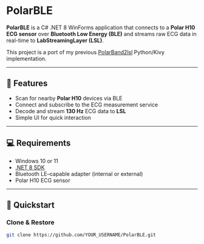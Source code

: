 # PolarBLE

**PolarBLE** is a C# .NET 8 WinForms application that connects to a **Polar H10 ECG sensor** over **Bluetooth Low Energy (BLE)** and streams raw ECG data in real-time to **LabStreamingLayer (LSL)**.

This project is a port of my previous [PolarBand2lsl](https://github.com/markspan/PolarBand2lsl) Python/Kivy implementation.

---

## 🧠 Features

- Scan for nearby **Polar H10** devices via BLE  
- Connect and subscribe to the ECG measurement service  
- Decode and stream **130 Hz** ECG data to **LSL**  
- Simple UI for quick interaction  

---

## 💻 Requirements

- Windows 10 or 11  
- [.NET 8 SDK](https://dotnet.microsoft.com/en-us/download/dotnet/8.0)  
- Bluetooth LE–capable adapter (internal or external)  
- Polar H10 ECG sensor

---

## 🚀 Quickstart

### Clone & Restore

```bash
git clone https://github.com/YOUR_USERNAME/PolarBLE.git

 
